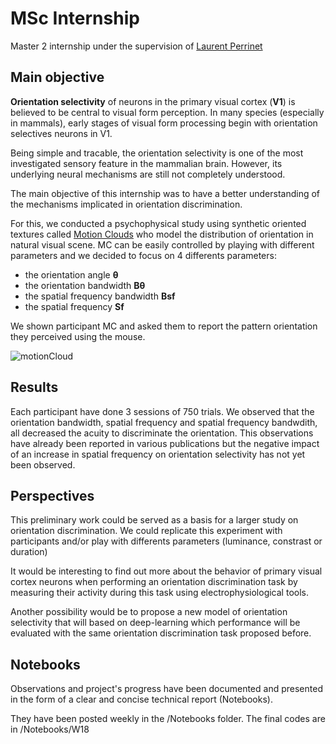 # MSc Internship

Master 2 internship under the supervision of [Laurent Perrinet](https://github.com/laurentperrinet)


## Main objective

**Orientation selectivity** of neurons in the primary visual cortex (**V1**) is believed to be central to visual form perception. In many species (especially in mammals), early stages of visual form processing begin with orientation selectives neurons in V1.

Being simple and tracable, the orientation selectivity is one of the most investigated sensory feature in the mammalian brain. However, its underlying neural mechanisms are still not completely understood.

The main objective of this internship was to have a better understanding of the mechanisms implicated in orientation discrimination. 

For this, we conducted a psychophysical study using synthetic oriented textures called [Motion Clouds](https://github.com/NeuralEnsemble/MotionClouds) who model the distribution of orientation in natural visual scene. MC can be easily controlled by playing with different parameters and we decided to focus on 4 differents parameters: 
- the orientation angle **θ**
- the orientation bandwidth **Bθ**
- the spatial frequency bandwidth **Bsf** 
- the spatial frequency **Sf**

We shown participant MC and  asked them to report the pattern orientation they perceived using the mouse. 

  ![motionCloud](/gif/grating.gif)


## Results

 Each participant have done 3 sessions of 750 trials.
 We observed that the orientation bandwidth, spatial frequency and spatial frequency bandwdith, all decreased the acuity to discriminate the orientation. This observations have already been reported in various publications but the negative impact of an increase in spatial frequency on orientation selectivity has not yet been observed.

## Perspectives

This preliminary work could be served as a basis for a larger study on orientation discrimination. We could replicate this experiment with participants and/or play with differents parameters (luminance, constrast or duration)

It would be interesting to find out more about the behavior of primary visual cortex neurons when performing an orientation discrimination task by measuring their activity during this task using electrophysiological tools.

Another possibility would be to propose a new model of orientation selectivity that will based on deep-learning which performance will be evaluated with the same orientation discrimination task proposed before.


## Notebooks

Observations and project's progress  have been documented and presented in the form of a clear and concise technical report (Notebooks). 

They have been posted weekly in the /Notebooks folder. The final codes are in /Notebooks/W18

                              
